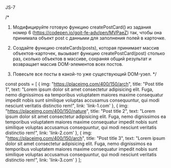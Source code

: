 JS-7

/*
  1. Модифицируйте готовую функцию createPostCard() из задания 
    номер 6 (https://codepen.io/goit-fe-adv/pen/MVPaeZ) так, 
    чтобы она принимала объект post с данными для заполнения полей 
    в карточке.
      
  2. Создайте функцию createCards(posts), которая принимает массив
    объектов-карточек, вызывает функцию createPostCard(post) столько
    раз, сколько объектов в массиве, сохраняя общий результат и возвращает 
    массив DOM-элементов всех постов.
    
  3. Повесьте все посты в какой-то уже существующий DOM-узел.
*/

const posts = [
  {
    img: "https://placeimg.com/400/150/arch",
    title: "Post title 1",
    text: "Lorem ipsum dolor sit amet consectetur adipisicing elit. Fuga, nemo dignissimos ea temporibus voluptatem maiores maxime consequatur impedit nobis sunt similique voluptas accusamus consequuntur, qui modi nesciunt veritatis distinctio rem!",
    link: 'link-1.com'
  },
  {
    img: "https://placeimg.com/400/150/nature",
    title: "Post title 2",
    text: "Lorem ipsum dolor sit amet consectetur adipisicing elit. Fuga, nemo dignissimos ea temporibus voluptatem maiores maxime consequatur impedit nobis sunt similique voluptas accusamus consequuntur, qui modi nesciunt veritatis distinctio rem!",
    link: 'link-2.com'
  },
  {
    img: "https://placeimg.com/400/150/arch",
    title: "Post title 3",
    text: "Lorem ipsum dolor sit amet consectetur adipisicing elit. Fuga, nemo dignissimos ea temporibus voluptatem maiores maxime consequatur impedit nobis sunt similique voluptas accusamus consequuntur, qui modi nesciunt veritatis distinctio rem!",
    link: 'link-3.com'
  }
];
